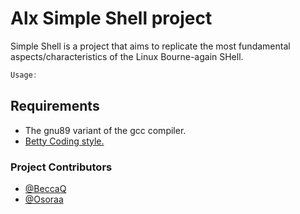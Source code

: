 # Alx Simple Shell project

Simple Shell is a project that aims to replicate the most fundamental aspects/characteristics of the Linux Bourne-again SHell.

``` C
Usage: 

```

## Requirements

- The gnu89 variant of the gcc compiler.
- [Betty Coding style.](https://github.com/holbertonschool/Betty)

### Project Contributors

- [@BeccaQ](https://github.com/BeccaQ/)
- [@Osoraa](https://github.com/Osoraa/)
